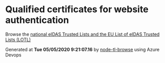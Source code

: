 # Qualified certificates for website authentication 
 Browse the [national eIDAS Trusted Lists and the EU List of eIDAS Trusted Lists (LOTL)](https://webgate.ec.europa.eu/tl-browser/#/) 
 
 
Generated at **Tue 05/05/2020  9:21:07.16** by [node-tl-browse](https://github.com/ymedlop/node-tl-browser) using Azure Devops 
